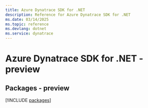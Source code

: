 ```yaml
---
title: Azure Dynatrace SDK for .NET
description: Reference for Azure Dynatrace SDK for .NET
ms.date: 03/14/2025
ms.topic: reference
ms.devlang: dotnet
ms.service: dynatrace
---
```

# Azure Dynatrace SDK for .NET - preview
## Packages - preview
[!INCLUDE [packages](dynatrace-index.md)]